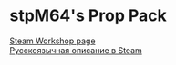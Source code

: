 # stpM64's Prop Pack

[Steam Workshop page](https://steamcommunity.com/sharedfiles/filedetails/?id=3140746840) <br>
[Русскоязычная описание в Steam](DESC_RU.txt)
